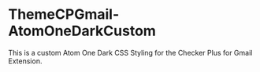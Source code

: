 # ThemeCPGmail-AtomOneDarkCustom
This is a custom Atom One Dark CSS Styling for the Checker Plus for Gmail Extension. 
